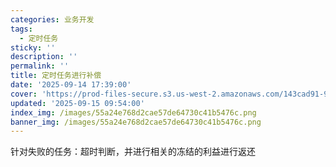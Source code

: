 ```yaml
---
categories: 业务开发
tags:
  - 定时任务
sticky: ''
description: ''
permalink: ''
title: 定时任务进行补偿
date: '2025-09-14 17:39:00'
cover: 'https://prod-files-secure.s3.us-west-2.amazonaws.com/143cad91-961b-48b0-82dc-78fbb6eb5abe/ee454bf5-11f1-4fcb-b59c-c80ea92cad25/79203675_p0.png?X-Amz-Algorithm=AWS4-HMAC-SHA256&X-Amz-Content-Sha256=UNSIGNED-PAYLOAD&X-Amz-Credential=ASIAZI2LB4662RQNLPAJ%2F20250919%2Fus-west-2%2Fs3%2Faws4_request&X-Amz-Date=20250919T130112Z&X-Amz-Expires=3600&X-Amz-Security-Token=IQoJb3JpZ2luX2VjEFoaCXVzLXdlc3QtMiJGMEQCIAuJbb8DJHBsoFmfJUAq78zWHMX3B1F2h1LdEDMy4GY5AiBGWQCKcJDPLnV0zd%2Bc2KnuVTq%2FSyFMpd3SqMjtuZR2sCqIBAjT%2F%2F%2F%2F%2F%2F%2F%2F%2F%2F8BEAAaDDYzNzQyMzE4MzgwNSIM%2BxkJW7m8szvlTL%2BnKtwDBRiQf1FXz3ueW5R%2BFL4SRtlR7CB3vqrffR%2BXQHRI%2B1YjD7Kok6JtRtUbdzkdQpYjpe44ujIXmTrsQZWeS8%2B%2Bkcs4uHn8XdUdF9ZA4DD8lRGgho9NLdpQR2bTjGK2an2d%2FRThLm1r%2BHZAG85HV20KhBF%2FDaHsQsMctPh7PMPFUzTLTLQLEbRE1Fli1FrdnbWKhf5cLFCGwZreiItK7lkTNw76K6FQ6BUUjE4mh8Rqqc%2BQGriiaAHRfPHGfXC%2BoyoHdYN4NKiw05kWaVSO0D5kt0cYSt5DaKrEeQBRtA4b9XRLrkG0j4PZlQ5%2FReVSBSBeXpVCYR9UY3x2NczJ85JD0AoifgX3k6CXvL9K%2BJ%2BiUaXHBGeFerFL%2FWEpi5KD0dJFoZh6n6Vdn5UelW4Mq5tXe69TfSsNEKtDXKn7EjZI4jdSfD3YpMNApmrr4AUEFzhohEXGRP87YOp09cbaBbNg76cQAuXvXkRVshseb%2Fa7V4AhVoJJ0DKGK4gJHCNqXYbd%2B239enpfzXik00ZQTGKe6j0i3urd%2FhZzHxdmXHXjR2KH0AJoVnGo13Puj8Y1c5UQqpNLiLGyL8xUacrEP%2FhF390rN%2FUV5vvfFG1JNNOjSWX80oxiVTL1wJcu%2B7Iwl9K0xgY6pgEJQ8vx0EmEU4G0CQgXenE0RCtlzHwoxZibIcRd8dZA%2BnbXA5x47h8tQyYKXNG%2BcZauniNyCcOR7CoUcER0vcPm8pbzCGVxlO%2BIDaV%2FXZ12jN%2FfPwXXo%2BUJ8s0hK1Q03J%2FQk9fJORov%2BMTVFuqBgicX1XIiv%2BPjlYABY%2BZ6v7WKLzq1RAIZQ997S9Ouw5oWvtKkmjlbK8F9Ye7P%2BvP1TWjZo8t6dbNm&X-Amz-Signature=44f1ef50aa9da430e10c304c7bcf2dc6055e98538765e5dc3907cbcc05aa6db9&X-Amz-SignedHeaders=host&x-amz-checksum-mode=ENABLED&x-id=GetObject'
updated: '2025-09-15 09:54:00'
index_img: /images/55a24e768d2cae57de64730c41b5476c.png
banner_img: /images/55a24e768d2cae57de64730c41b5476c.png
---
```


针对失败的任务：超时判断，并进行相关的冻结的利益进行返还

